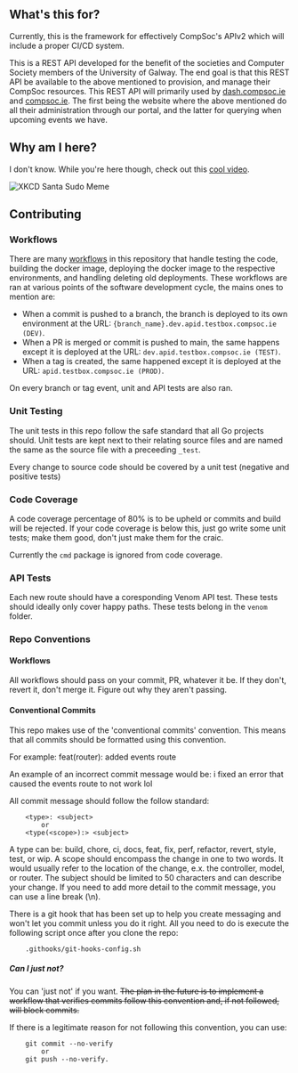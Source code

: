 ## What's this for?

Currently, this is the framework for effectively CompSoc's APIv2 which will include a proper CI/CD system.

This is a REST API developed for the benefit of the societies and Computer Society members of the University of Galway. The end goal is that this REST API be available to the above mentioned to provision, and manage their CompSoc resources. This REST API will primarily used by [dash.compsoc.ie](https://dash.compsoc.ie) and [compsoc.ie](https://compsoc.ie). The first being the website where the above mentioned do all their administration through our portal, and the latter for querying when upcoming events we have.

## Why am I here?
I don't know. While you're here though, check out this [cool video](https://www.youtube.com/watch?v=dQw4w9WgXcQ).

![XKCD Santa Sudo Meme](https://imgs.xkcd.com/comics/incident.png "He sees you when you're sleeping, he knows when you're awake, he's copied on /var/spool/mail/root, so be good for goodness' sake.")

## Contributing

### Workflows

There are many [workflows](.github/workflows) in this repository that handle testing the code, building the docker image, deploying the docker image to the respective environments, and handling deleting old deployments. These workflows are ran at various points of the software development cycle, the mains ones to mention are:
- When a commit is pushed to a branch, the branch is deployed to its own environment at the URL: `{branch_name}.dev.apid.testbox.compsoc.ie (DEV)`.
- When a PR is merged or commit is pushed to main, the same happens except it is deployed at the URL: `dev.apid.testbox.compsoc.ie (TEST)`.
- When a tag is created, the same happened except it is deployed at the URL: `apid.testbox.compsoc.ie (PROD)`.

On every branch or tag event, unit and API tests are also ran.

### Unit Testing

The unit tests in this repo follow the safe standard that all Go projects should. Unit tests are kept next to their relating source files and are named the same as the source file with a preceeding `_test`.

Every change to source code should be covered by a unit test (negative and positive tests)

### Code Coverage

A code coverage percentage of 80% is to be upheld or commits and build will be rejected. If your code coverage is below this, just go write some unit tests; make them good, don't just make them for the craic.

Currently the `cmd` package is ignored from code coverage.

### API Tests

Each new route should have a coresponding Venom API test. These tests should ideally only cover happy paths. These tests belong in the `venom` folder.

### Repo Conventions

#### Workflows

All workflows should pass on your commit, PR, whatever it be. If they don't, revert it, don't merge it. Figure out why they aren't passing.

#### Conventional Commits
This repo makes use of the 'conventional commits' convention. This means that all commits should be formatted using this convention. 

For example:
    feat(router): added events route

An example of an incorrect commit message would be:
    i fixed an error that caused the events route to not work lol

All commit message should follow the follow standard:
```
    <type>: <subject>
        or
    <type(<scope>):> <subject>
```

A type can be: build, chore, ci, docs, feat, fix, perf, refactor, revert, style, test, or wip.
A scope should encompass the change in one to two words. It would usually refer to the location of the change, e.x. the controller, model, or router.
The subject should be limited to 50 characters and can describe your change. If you need to add more detail to the commit message, you can use a line break (\n).

There is a git hook that has been set up to help you create messaging and won't let you commit unless you do it right. All you need to do is execute the following script once after you clone the repo:
```
    .githooks/git-hooks-config.sh
```

##### Can I just not?
You can 'just not' if you want. ~~The plan in the future is to implement a workflow that verifies commits follow this convention and, if not followed, will block commits.~~

If there is a legitimate reason for not following this convention, you can use:
```
    git commit --no-verify
        or
    git push --no-verify.
```
